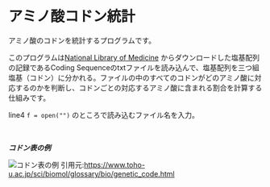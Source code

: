# アミノ酸コドン統計
アミノ酸のコドンを統計するプログラムです。  

このプログラムは[National Library of Medicine](https://www.ncbi.nlm.nih.gov/nuccore/) からダウンロードした塩基配列の記録であるCoding Sequenceのtxtファイルを読み込んで、塩基配列を三つ組塩基（コドン）に分かれる。ファイルの中のすべてのコドンがどのアミノ酸に対応するのかを判断し、コドンごとの対応するアミノ酸に含まれる割合を計算する仕組みです。

line4 ```f = open("")``` のところで読み込むファイル名を入力。

<br>  

***コドン表の例***  

![コドン表の例](https://www.toho-u.ac.jp/sci/biomol/glossary/bio/j5mt8h000000dkv7-img/codon.jpg)
引用元:https://www.toho-u.ac.jp/sci/biomol/glossary/bio/genetic_code.html